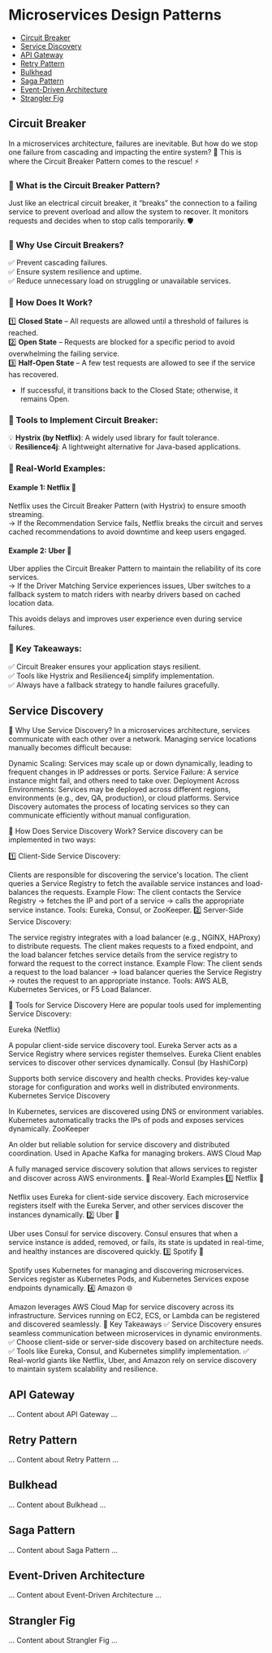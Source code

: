 # Microservices Design Patterns

- [Circuit Breaker](#circuit-breaker)
- [Service Discovery](#service-discovery)
- [API Gateway](#api-gateway)
- [Retry Pattern](#retry-pattern)
- [Bulkhead](#bulkhead)
- [Saga Pattern](#saga-pattern)
- [Event-Driven Architecture](#event-driven-architecture)
- [Strangler Fig](#strangler-fig)

## Circuit Breaker
In a microservices architecture, failures are inevitable. But how do we stop one failure from cascading and impacting the entire system? 🔌 This is where the Circuit Breaker Pattern comes to the rescue! ⚡

### 🔹 What is the Circuit Breaker Pattern?

Just like an electrical circuit breaker, it “breaks” the connection to a failing service to prevent overload and allow the system to recover. It monitors requests and decides when to stop calls temporarily. 🛡️

### 🔹 Why Use Circuit Breakers?

✅ Prevent cascading failures.  
✅ Ensure system resilience and uptime.  
✅ Reduce unnecessary load on struggling or unavailable services.  

### 🔹 How Does It Work?

1️⃣ **Closed State** – All requests are allowed until a threshold of failures is reached.  
2️⃣ **Open State** – Requests are blocked for a specific period to avoid overwhelming the failing service.  
3️⃣ **Half-Open State** – A few test requests are allowed to see if the service has recovered.  
   - If successful, it transitions back to the Closed State; otherwise, it remains Open.  

### 🔹 Tools to Implement Circuit Breaker:

💡 **Hystrix (by Netflix)**: A widely used library for fault tolerance.  
💡 **Resilience4j**: A lightweight alternative for Java-based applications.  

### 🔹 Real-World Examples:

#### Example 1: Netflix 🎥
Netflix uses the Circuit Breaker Pattern (with Hystrix) to ensure smooth streaming.  
-> If the Recommendation Service fails, Netflix breaks the circuit and serves cached recommendations to avoid downtime and keep users engaged.  

#### Example 2: Uber 🚗
Uber applies the Circuit Breaker Pattern to maintain the reliability of its core services.  
-> If the Driver Matching Service experiences issues, Uber switches to a fallback system to match riders with nearby drivers based on cached location data.  

This avoids delays and improves user experience even during service failures.  

### 🔹 Key Takeaways:

✅ Circuit Breaker ensures your application stays resilient.  
✅ Tools like Hystrix and Resilience4j simplify implementation.  
✅ Always have a fallback strategy to handle failures gracefully. 

## Service Discovery
🔹 Why Use Service Discovery?
In a microservices architecture, services communicate with each other over a network. Managing service locations manually becomes difficult because:

Dynamic Scaling: Services may scale up or down dynamically, leading to frequent changes in IP addresses or ports.
Service Failure: A service instance might fail, and others need to take over.
Deployment Across Environments: Services may be deployed across different regions, environments (e.g., dev, QA, production), or cloud platforms.
Service Discovery automates the process of locating services so they can communicate efficiently without manual configuration.

🔹 How Does Service Discovery Work?
Service discovery can be implemented in two ways:

1️⃣ Client-Side Service Discovery:

Clients are responsible for discovering the service's location.
The client queries a Service Registry to fetch the available service instances and load-balances the requests.
Example Flow:
The client contacts the Service Registry → fetches the IP and port of a service → calls the appropriate service instance.
Tools: Eureka, Consul, or ZooKeeper.
2️⃣ Server-Side Service Discovery:

The service registry integrates with a load balancer (e.g., NGINX, HAProxy) to distribute requests.
The client makes requests to a fixed endpoint, and the load balancer fetches service details from the service registry to forward the request to the correct instance.
Example Flow:
The client sends a request to the load balancer → load balancer queries the Service Registry → routes the request to an appropriate instance.
Tools: AWS ALB, Kubernetes Services, or F5 Load Balancer.

🔹 Tools for Service Discovery
Here are popular tools used for implementing Service Discovery:

Eureka (Netflix)

A popular client-side service discovery tool.
Eureka Server acts as a Service Registry where services register themselves.
Eureka Client enables services to discover other services dynamically.
Consul (by HashiCorp)

Supports both service discovery and health checks.
Provides key-value storage for configuration and works well in distributed environments.
Kubernetes Service Discovery

In Kubernetes, services are discovered using DNS or environment variables.
Kubernetes automatically tracks the IPs of pods and exposes services dynamically.
ZooKeeper

An older but reliable solution for service discovery and distributed coordination.
Used in Apache Kafka for managing brokers.
AWS Cloud Map

A fully managed service discovery solution that allows services to register and discover across AWS environments.
🔹 Real-World Examples
1️⃣ Netflix 🎥

Netflix uses Eureka for client-side service discovery.
Each microservice registers itself with the Eureka Server, and other services discover the instances dynamically.
2️⃣ Uber 🚗

Uber uses Consul for service discovery.
Consul ensures that when a service instance is added, removed, or fails, its state is updated in real-time, and healthy instances are discovered quickly.
3️⃣ Spotify 🎵

Spotify uses Kubernetes for managing and discovering microservices.
Services register as Kubernetes Pods, and Kubernetes Services expose endpoints dynamically.
4️⃣ Amazon 🌐

Amazon leverages AWS Cloud Map for service discovery across its infrastructure.
Services running on EC2, ECS, or Lambda can be registered and discovered seamlessly.
🔹 Key Takeaways
✅ Service Discovery ensures seamless communication between microservices in dynamic environments.
✅ Choose client-side or server-side discovery based on architecture needs.
✅ Tools like Eureka, Consul, and Kubernetes simplify implementation.
✅ Real-world giants like Netflix, Uber, and Amazon rely on service discovery to maintain system scalability and resilience.

## API Gateway
... Content about API Gateway ...

## Retry Pattern
... Content about Retry Pattern ...

## Bulkhead
... Content about Bulkhead ...

## Saga Pattern
... Content about Saga Pattern ...

## Event-Driven Architecture
... Content about Event-Driven Architecture ...

## Strangler Fig
... Content about Strangler Fig ...

